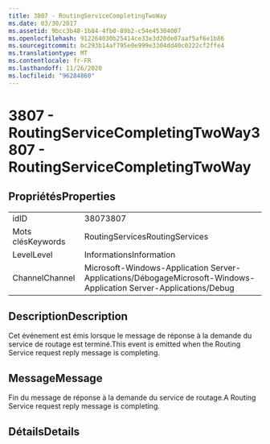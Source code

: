 ```yaml
---
title: 3807 - RoutingServiceCompletingTwoWay
ms.date: 03/30/2017
ms.assetid: 9bcc3b48-1b84-4fb0-89b2-c54e45304007
ms.openlocfilehash: 912264030b25414ce33e3d20de07aaf5af6e1b86
ms.sourcegitcommit: bc293b14af795e0e999e3304dd40c0222cf2ffe4
ms.translationtype: MT
ms.contentlocale: fr-FR
ms.lasthandoff: 11/26/2020
ms.locfileid: "96284860"
---
```

# <a name="3807---routingservicecompletingtwoway"></a><span data-ttu-id="383e4-102">3807 - RoutingServiceCompletingTwoWay</span><span class="sxs-lookup"><span data-stu-id="383e4-102">3807 - RoutingServiceCompletingTwoWay</span></span>

## <a name="properties"></a><span data-ttu-id="383e4-103">Propriétés</span><span class="sxs-lookup"><span data-stu-id="383e4-103">Properties</span></span>  
  
|||  
|-|-|  
|<span data-ttu-id="383e4-104">id</span><span class="sxs-lookup"><span data-stu-id="383e4-104">ID</span></span>|<span data-ttu-id="383e4-105">3807</span><span class="sxs-lookup"><span data-stu-id="383e4-105">3807</span></span>|  
|<span data-ttu-id="383e4-106">Mots clés</span><span class="sxs-lookup"><span data-stu-id="383e4-106">Keywords</span></span>|<span data-ttu-id="383e4-107">RoutingServices</span><span class="sxs-lookup"><span data-stu-id="383e4-107">RoutingServices</span></span>|  
|<span data-ttu-id="383e4-108">Level</span><span class="sxs-lookup"><span data-stu-id="383e4-108">Level</span></span>|<span data-ttu-id="383e4-109">Informations</span><span class="sxs-lookup"><span data-stu-id="383e4-109">Information</span></span>|  
|<span data-ttu-id="383e4-110">Channel</span><span class="sxs-lookup"><span data-stu-id="383e4-110">Channel</span></span>|<span data-ttu-id="383e4-111">Microsoft-Windows-Application Server-Applications/Débogage</span><span class="sxs-lookup"><span data-stu-id="383e4-111">Microsoft-Windows-Application Server-Applications/Debug</span></span>|  
  
## <a name="description"></a><span data-ttu-id="383e4-112">Description</span><span class="sxs-lookup"><span data-stu-id="383e4-112">Description</span></span>  

 <span data-ttu-id="383e4-113">Cet événement est émis lorsque le message de réponse à la demande du service de routage est terminé.</span><span class="sxs-lookup"><span data-stu-id="383e4-113">This event is emitted when the Routing Service request reply message is completing.</span></span>  
  
## <a name="message"></a><span data-ttu-id="383e4-114">Message</span><span class="sxs-lookup"><span data-stu-id="383e4-114">Message</span></span>  

 <span data-ttu-id="383e4-115">Fin du message de réponse à la demande du service de routage.</span><span class="sxs-lookup"><span data-stu-id="383e4-115">A Routing Service request reply message is completing.</span></span>  
  
## <a name="details"></a><span data-ttu-id="383e4-116">Détails</span><span class="sxs-lookup"><span data-stu-id="383e4-116">Details</span></span>
